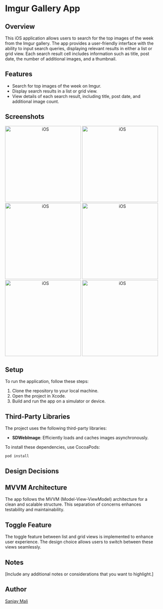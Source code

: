 
# Imgur Gallery App

## Overview

This iOS application allows users to search for the top images of the week from the Imgur gallery. The app provides a user-friendly interface with the ability to input search queries, displaying relevant results in either a list or grid view. Each search result cell includes information such as title, post date, the number of additional images, and a thumbnail.

## Features

- Search for top images of the week on Imgur.
- Display search results in a list or grid view.
- View details of each search result, including title, post date, and additional image count.

## Screenshots

<div align="center">
  <img width="250" alt="iOS" src="https://github.com/malisanjay5433/MobileAppCodeChallenge/assets/8912602/83f08aab-1b0b-46e5-a7cf-cf9831d8687b">
  <img width="250" alt="iOS" src="https://github.com/malisanjay5433/MobileAppCodeChallenge/assets/8912602/176402c3-6452-4860-a95f-afe5d478034e.png">
  <img width="250" alt="iOS" src="https://github.com/malisanjay5433/MobileAppCodeChallenge/assets/8912602/a0453df6-398a-4b8f-ba5e-9b7c8ce34a3f.png">
  <img width="250" alt="iOS" src="https://github.com/malisanjay5433/MobileAppCodeChallenge/assets/8912602/e93e4e86-909b-4af4-a4ce-14b8cbdf45b8">
  <img width="250" alt="iOS" src="https://github.com/malisanjay5433/MobileAppCodeChallenge/assets/8912602/33e80f69-0945-4a21-8261-04d4e8cdc376.png">
  <img width="250" alt="iOS" src="https://github.com/malisanjay5433/MobileAppCodeChallenge/assets/8912602/e93e4e86-909b-4af4-a4ce-14b8cbdf45b8">



</div>



## Setup

To run the application, follow these steps:

1. Clone the repository to your local machine.
2. Open the project in Xcode.
3. Build and run the app on a simulator or device.

## Third-Party Libraries

The project uses the following third-party libraries:
- **SDWebImage**: Efficiently loads and caches images asynchronously.

To install these dependencies, use CocoaPods:
```
pod install

```
## Design Decisions
## MVVM Architecture
The app follows the MVVM (Model-View-ViewModel) architecture for a clean and scalable structure. This separation of concerns enhances testability and maintainability.

## Toggle Feature
The toggle feature between list and grid views is implemented to enhance user experience. The design choice allows users to switch between these views seamlessly.

## Notes
[Include any additional notes or considerations that you want to highlight.]

## Author
[Sanjay Mali](malisanjay5433)
